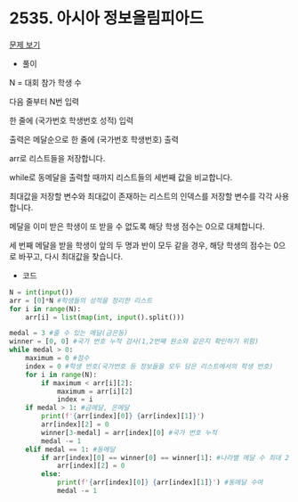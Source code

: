 # 2535. 아시아 정보올림피아드

[문제 보기](https://www.acmicpc.net/problem/2535)

- 풀이

N = 대회 참가 학생 수

다음 줄부터 N번 입력

한 줄에 (국가번호 학생번호 성적) 입력

출력은 메달순으로 한 줄에 (국가번호 학생번호) 출력



arr로 리스트들을 저장합니다.

while로 동메달을 출력할 때까지 리스트들의 세번째 값을 비교합니다.

최대값을 저장할 변수와 최대값이 존재하는 리스트의 인덱스를 저장할 변수를 각각 사용합니다.

메달을 이미 받은 학생이 또 받을 수 없도록 해당 학생 점수는 0으로 대체합니다.

세 번째 메달을 받을 학생이 앞의 두 명과 반이 모두 같을 경우, 해당 학생의 점수는 0으로 바꾸고, 다시 최대값을 찾습니다.



- 코드

```python
N = int(input())
arr = [0]*N #학생들의 성적을 정리한 리스트
for i in range(N):
    arr[i] = list(map(int, input().split()))

medal = 3 #줄 수 있는 메달(금은동)
winner = [0, 0] #국가 번호 누적 검사(1,2번째 원소와 같은지 확인하기 위함)
while medal > 0:
    maximum = 0 #점수
    index = 0 #학생 번호(국가번호 등 정보들을 모두 담은 리스트에서의 학생 번호)
    for i in range(N):
        if maximum < arr[i][2]:
            maximum = arr[i][2]
            index = i
    if medal > 1: #금메달, 은메달
        print(f'{arr[index][0]} {arr[index][1]}')
        arr[index][2] = 0
        winner[3-medal] = arr[index][0] #국가 번호 누적
        medal -= 1
    elif medal == 1: #동메달
        if arr[index][0] == winner[0] == winner[1]: #나라별 메달 수 최대 2개
            arr[index][2] = 0
        else:
            print(f'{arr[index][0]} {arr[index][1]}') #동메달 수여
            medal -= 1
```

